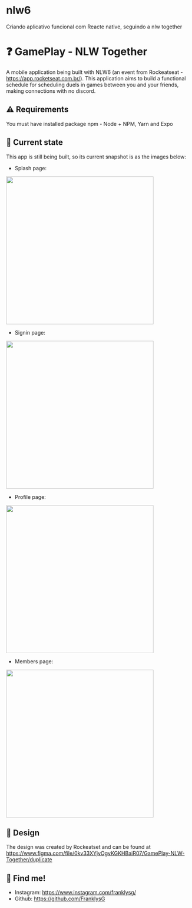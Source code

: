 # nlw6
Criando aplicativo funcional com Reacte native, seguindo a nlw together

# ❓ GamePlay - NLW Together

A mobile application being built with NLW6 (an event from Rockeatseat - https://app.rocketseat.com.br/). This application aims to build a functional schedule for scheduling duels in games between you and your friends, making connections with no discord.

## ⚠️ Requirements

You must have installed package npm - Node + NPM, Yarn and Expo
 
## 📱 Current state

This app is still being built, so its current snapshot is as the images below:

- Splash page:
<img src="https://github.com/FranklysG/nlw6/blob/master/assets/readme/splash_page.jpeg" height="400px">


- Signin page:
<img src="https://github.com/FranklysG/nlw6/blob/master/assets/readme/signin_page.jpeg" height="400px">


- Profile page:
<img src="https://github.com/FranklysG/nlw6/blob/master/assets/readme/profile_page.jpeg" height="400px">

 
- Members page:
<img src="https://github.com/FranklysG/nlw6/blob/master/assets/readme/members_pages.jpeg" height="400px">

## 🎨 Design

The design was created by Rockeatset and can be found at https://www.figma.com/file/0kv33XYjvOgvKGKHBaiR07/GamePlay-NLW-Together/duplicate
 
## 📌 Find me!
<!-- - Linkedin: https://www.linkedin.com/in/FranklysG19/ -->
- Instagram: https://www.instagram.com/franklysg/
- Github: https://github.com/FranklysG